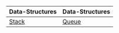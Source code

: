 | Data-Structures | Data-Structures |
| --- | --- |
| [Stack](/DataStructures/Stack) | [Queue](/DataStructures/Queue)
